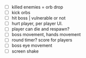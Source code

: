 - [ ] killed enemies = orb drop
- [ ] kick orbs
- [ ] hit boss | vulnerable or not
- [ ] hurt player, per player UI.
- [ ] player can die and respawn?
- [ ] boss movement, hands movement
- [ ] round timer? score for players
- [ ] boss eye movement
- [ ] screen shake
